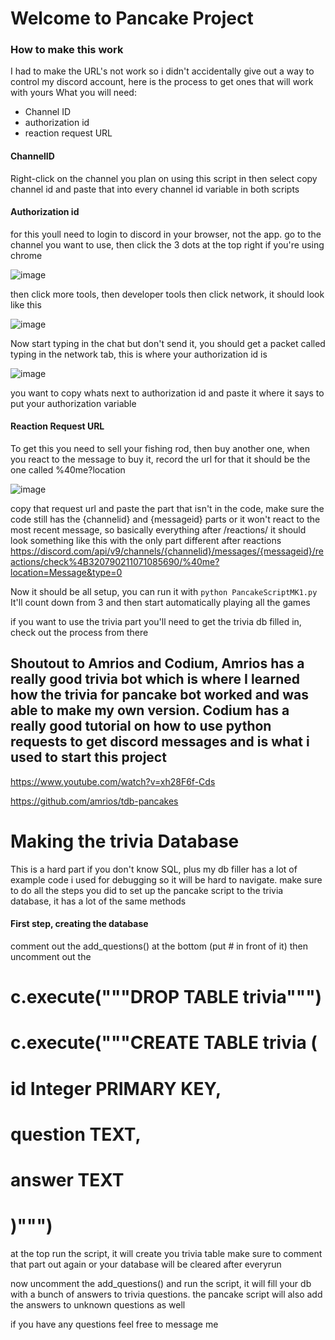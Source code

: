 # Welcome to Pancake Project
### How to make this work
I had to make the URL's not work so i didn't accidentally give out a way to control my discord account, here is the process to get ones that will work with yours
What you will need:
- Channel ID
- authorization id
- reaction request URL

#### ChannelID
Right-click on the channel you plan on using this script in then select copy channel id and paste that into every channel id variable in both scripts

#### Authorization id
for this youll need to login to discord in your browser, not the app. go to the channel you want to use, then click the 3 dots at the top right if you're using chrome

![image](https://github.com/MrWizard27/CodingProjects/assets/130387713/a09e3126-fe26-4afd-b434-133fc6dfd6c0)

then click more tools, then developer tools
then click network, it should look like this

![image](https://github.com/MrWizard27/CodingProjects/assets/130387713/6ee7f1a1-4e8e-49ee-bcd3-dc530e4e5603)

Now start typing in the chat but don't send it, you should get a packet called typing in the network tab, this is where your authorization id is

![image](https://github.com/MrWizard27/CodingProjects/assets/130387713/5276cbec-5ce6-4994-b826-18c41218e5d8)

you want to copy whats next to authorization id and paste it where it says to put your authorization variable

#### Reaction Request URL
To get this you need to sell your fishing rod, then buy another one, when you react to the message to buy it, record the url for that 
it should be the one called %40me?location

![image](https://github.com/MrWizard27/CodingProjects/assets/130387713/d5f8206a-f885-4b32-81c8-d8a287e3366a)

copy that request url and paste the part that isn't in the code, make sure the code still has the {channelid} and {messageid} parts or it won't react to the most recent message, so basically everything after /reactions/
it should look something like this with the only part different after reactions
https://discord.com/api/v9/channels/{channelid}/messages/{messageid}/reactions/check%4B320790211071085690/%40me?location=Message&type=0

Now it should be all setup, you can run it with ``python PancakeScriptMK1.py`` It'll count down from 3 and then start automatically playing all the games

if you want to use the trivia part you'll need to get the trivia db filled in, check out the process from there

## Shoutout to Amrios and Codium, Amrios has a really good trivia bot which is where I learned how the trivia for pancake bot worked and was able to make my own version. Codium has a really good tutorial on how to use python requests to get discord messages and is what i used to start this project

https://www.youtube.com/watch?v=xh28F6f-Cds

https://github.com/amrios/tdb-pancakes

# Making the trivia Database

This is a hard part if you don't know SQL, plus my db filler has a lot of example code i used for debugging so it will be hard to navigate.
make sure to do all the steps you did to set up the pancake script to the trivia database, it has a lot of the same methods

#### First step, creating the database

comment out the add_questions() at the bottom (put # in front of it)
then uncomment out the
# c.execute("""DROP TABLE trivia""")
# c.execute("""CREATE TABLE trivia  (
#             id Integer PRIMARY KEY,
#             question TEXT,
#             answer TEXT
#             )""")
at the top
run the script, it will create you trivia table
make sure to comment that part out again or your database will be cleared after everyrun

now uncomment the add_questions() and run the script, it will fill your db with a bunch of answers to trivia questions. the pancake script will also add the answers to unknown questions as well

if you have any questions feel free to message me
